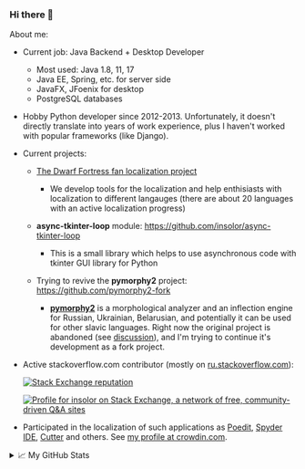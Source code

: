 ### Hi there 👋

About me:

- Current job: Java Backend + Desktop Developer
  - Most used: Java 1.8, 11, 17
  - Java EE, Spring, etc. for server side
  - JavaFX, JFoenix for desktop
  - PostgreSQL databases
  
- Hobby Python developer since 2012-2013. Unfortunately, it doesn't directly translate into years of work experience, plus I haven't worked with popular frameworks (like Django).

- Current projects:
  - [The Dwarf Fortress fan localization project](https://github.com/dfint)
    - We develop tools for the localization and help enthisiasts with localization to different langauges (there are about 20 languages with an active localization progress)

  - **async-tkinter-loop** module: https://github.com/insolor/async-tkinter-loop
    - This is a small library which helps to use asynchronous code with tkinter GUI library for Python

  - Trying to revive the **pymorphy2** project: https://github.com/pymorphy2-fork
    - [**pymorphy2**](https://github.com/pymorphy2/pymorphy2) is a morphological analyzer and an inflection engine for Russian, Ukrainian, Belarusian, and potentially it can be used for other slavic languages. Right now the original project is abandoned (see [discussion](https://github.com/pymorphy2/pymorphy2/issues/160)), and I'm trying to continue it's development as a fork project.

- Active stackoverflow.com contributor (mostly on [ru.stackoverflow.com][1]):

    [![Stack Exchange reputation](https://img.shields.io/stackexchange/ru.stackoverflow/r/1365?style=for-the-badge&logo=stackoverflow&color=blue)](https://ru.stackoverflow.com/users/1365/insolor)

    [![Profile for insolor on Stack Exchange, a network of free, community-driven Q&amp;A sites][2]][3]

- Participated in the localization of such applications as [Poedit][4], [Spyder IDE][5], [Cutter][6] and others. See [my profile at crowdin.com][7].

<details> 
  <summary>&#x1f4c8; My GitHub Stats</summary>
  
  ![insolor's GitHub Stats](https://github-readme-stats.vercel.app/api?username=insolor&show_icons=true&line_height=33&count_private=true&theme=dark)  
  ![Contributions](https://github-readme-streak-stats.herokuapp.com/?user=insolor&theme=dark)
</details>

  [1]: https://ru.stackoverflow.com/users/1365
  [2]: https://stackexchange.com/users/flair/6028457.png?theme=dark
  [3]: https://stackexchange.com/users/6028457/insolor
  [4]: https://poedit.net
  [5]: https://www.spyder-ide.org
  [6]: https://cutter.re
  [7]: https://crowdin.com/profile/insolor

